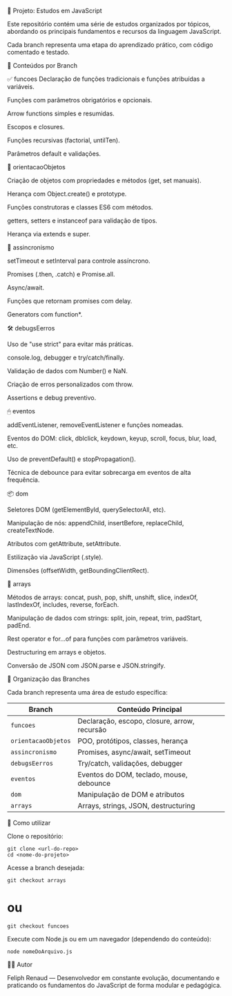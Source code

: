 📘 Projeto: Estudos em JavaScript

Este repositório contém uma série de estudos organizados por tópicos, abordando os principais fundamentos e recursos da linguagem JavaScript.

Cada branch representa uma etapa do aprendizado prático, com código comentado e testado.

🧠 Conteúdos por Branch

✅ funcoes
Declaração de funções tradicionais e funções atribuídas a variáveis.

Funções com parâmetros obrigatórios e opcionais.

Arrow functions simples e resumidas.

Escopos e closures.

Funções recursivas (factorial, untilTen).

Parâmetros default e validações.

🧱 orientacaoObjetos

Criação de objetos com propriedades e métodos (get, set manuais).

Herança com Object.create() e prototype.

Funções construtoras e classes ES6 com métodos.

getters, setters e instanceof para validação de tipos.

Herança via extends e super.

🔄 assincronismo

setTimeout e setInterval para controle assíncrono.

Promises (.then, .catch) e Promise.all.

Async/await.

Funções que retornam promises com delay.

Generators com function\*.

🛠 debugsEerros

Uso de "use strict" para evitar más práticas.

console.log, debugger e try/catch/finally.

Validação de dados com Number() e NaN.

Criação de erros personalizados com throw.

Assertions e debug preventivo.

🖱 eventos

addEventListener, removeEventListener e funções nomeadas.

Eventos do DOM: click, dblclick, keydown, keyup, scroll, focus, blur, load, etc.

Uso de preventDefault() e stopPropagation().

Técnica de debounce para evitar sobrecarga em eventos de alta frequência.

📦 dom

Seletores DOM (getElementById, querySelectorAll, etc).

Manipulação de nós: appendChild, insertBefore, replaceChild, createTextNode.

Atributos com getAttribute, setAttribute.

Estilização via JavaScript (.style).

Dimensões (offsetWidth, getBoundingClientRect).

🔢 arrays

Métodos de arrays: concat, push, pop, shift, unshift, slice, indexOf, lastIndexOf, includes, reverse, forEach.

Manipulação de dados com strings: split, join, repeat, trim, padStart, padEnd.

Rest operator e for...of para funções com parâmetros variáveis.

Destructuring em arrays e objetos.

Conversão de JSON com JSON.parse e JSON.stringify.

📁 Organização das Branches

Cada branch representa uma área de estudo específica:

| Branch              | Conteúdo Principal                           |
| ------------------- | -------------------------------------------- |
| `funcoes`           | Declaração, escopo, closure, arrow, recursão |
| `orientacaoObjetos` | POO, protótipos, classes, herança            |
| `assincronismo`     | Promises, async/await, setTimeout            |
| `debugsEerros`      | Try/catch, validações, debugger              |
| `eventos`           | Eventos do DOM, teclado, mouse, debounce     |
| `dom`               | Manipulação de DOM e atributos               |
| `arrays`            | Arrays, strings, JSON, destructuring         |

🚀 Como utilizar

Clone o repositório:

    git clone <url-do-repo>
    cd <nome-do-projeto>

Acesse a branch desejada:

    git checkout arrays

# ou

    git checkout funcoes

Execute com Node.js ou em um navegador (dependendo do conteúdo):

    node nomeDoArquivo.js

👨‍💻 Autor

Feliph Renaud — Desenvolvedor em constante evolução, documentando e praticando os fundamentos do JavaScript de forma modular e pedagógica.
